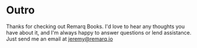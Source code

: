 # Outro

Thanks for checking out Remarq Books. I'd love to hear any thoughts you have about it, and I'm always happy to answer questions or lend assistance. Just send me an email at [jeremy@remarq.io](mailto:jeremy@remarq.io)
